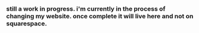 ### still a work in progress. i'm currently in the process of changing my website. once complete it will live here and not on squarespace.